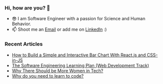 
### Hi, how are you? 👋

- 😎 I am Software Engineer with a passion for Science and Human Behavior.
- 📫 Shoot me an [Email](mailto:i.kutyepov@gmail.com) or add me on [LinkedIn](https://www.linkedin.com/in/stacykutyepov) :)
<h3>Recent Articles</h3>

- [How to Build a Simple and Interactive Bar Chart With React.js and CSS-in-JS](https://medium.com/swlh/how-to-build-a-simple-and-interactive-bar-chart-with-react-js-and-css-in-js-6d48f0924d25) 
- [The Software Engineering Learning Plan (Web Development Track)](https://medium.com/@codemyjourney/the-software-engineering-plan-overview-3ad4c55dc13d)
- [Why There Should be More Women in Tech?](https://medium.com/@codemyjourney/why-there-should-be-more-women-in-tech-914c9b06ac9b)
- [Why do you need to learn to code?](https://medium.com/@codemyjourney/why-do-you-need-to-learn-to-code-c2d62bd140a0)

